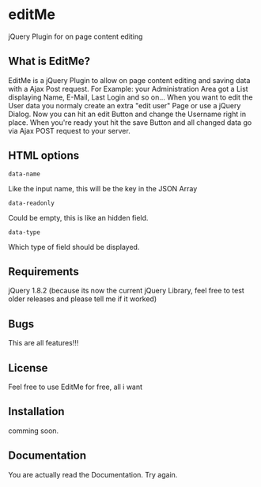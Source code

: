 editMe
======

jQuery Plugin for on page content editing

What is EditMe?
-----------------
EditMe is a jQuery Plugin to allow on page content editing and saving data with a Ajax Post request.
For Example: your Administration Area got a List displaying Name, E-Mail, Last Login and so on...
When you want to edit the User data you normaly create an extra "edit user" Page or use a jQuery Dialog.
Now you can hit an edit Button and change the Username right in place. When you're ready yout hit the
save Button and all changed data go via Ajax POST request to your server.


HTML options
-------------------
    data-name
Like the input name, this will be the key in the JSON Array

    data-readonly
Could be empty, this is like an hidden field.

    data-type
Which type of field should be displayed.


Requirements
-------------------
jQuery 1.8.2
(because its now the current jQuery Library, feel free to test older releases and please tell me if it worked)

Bugs
------------
This are all features!!!

License
-----------
Feel free to use EditMe for free, all i want

Installation
------------
comming soon.

Documentation
-------------
You are actually read the Documentation. Try again.
